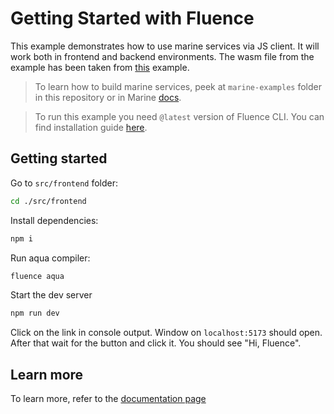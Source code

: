 # Getting Started with Fluence

This example demonstrates how to use marine services via JS client. It will work both in frontend and backend environments. The wasm file from the example has been taken from [this](https://github.com/fluencelabs/examples/tree/main/marine-examples/greeting) example. 

> To learn how to build marine services, peek at `marine-examples` folder in this repository or in Marine [docs](https://fluence.dev/docs/marine-book/introduction).

> To run this example you need `@latest` version of Fluence CLI. You can find installation guide [here](https://github.com/fluencelabs/cli).

## Getting started

Go to `src/frontend` folder:

```bash
cd ./src/frontend
```

Install dependencies:

```bash
npm i
```

Run aqua compiler:

```bash
fluence aqua
```

Start the dev server

```bash
npm run dev
```

Click on the link in console output. Window on `localhost:5173` should open. After that wait for the button and click it. You should see "Hi, Fluence". 

## Learn more

To learn more, refer to the [documentation page](https://fluence.dev//docs/build/js-client/js-client)
